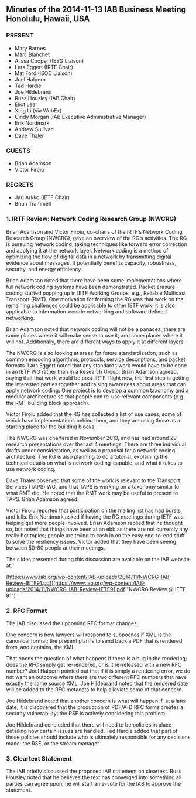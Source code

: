 
Minutes of the 2014-11-13 IAB Business Meeting
Honolulu, Hawaii, USA
--------------------------------------------------------------------


### PRESENT


* Mary Barnes
* Marc Blanchet
* Alissa Cooper (IESG Liaison)
* Lars Eggert (IRTF Chair)
* Mat Ford (ISOC Liaison)
* Joel Halpern
* Ted Hardie
* Joe Hildebrand
* Russ Housley (IAB Chair)
* Eliot Lear
* Xing Li (via WebEx)
* Cindy Morgan (IAB Executive Administrative Manager)
* Erik Nordmark
* Andrew Sullivan
* Dave Thaler


### GUESTS


* Brian Adamson
* Victor Firoiu


### REGRETS


* Jari Arkko (IETF Chair)
* Brian Trammell


### 1. IRTF Review: Network Coding Research Group (NWCRG)


Brian Adamson and Victor Firoiu, co-chairs of the IRTF’s Network Coding Research Group (NWCRG), gave an overview of the RG’s activities. The RG is pursuing network coding, taking techniques like forward error correction and applying it at the network layer. Network coding is a method of optimizing the flow of digital data in a network by transmitting digital evidence about messages. It potentially benefits capacity, robustness, security, and energy efficiency.


Brian Adamson noted that there have been some implementations where full network coding systems have been demonstrated. Packet erasure coding started popping up in IETF Working Groups, e.g., Reliable Multicast Transport (RMT). One motivation for forming the RG was that work on the remaining challenges could be applicable to other IETF work; it is also applicable to information-centric networking and software defined networking.


Brian Adamson noted that network coding will not be a panacea; there are some places where it will make sense to use it, and some places where it will not. Additionally, there are different ways to apply it at different layers.


The NWCRG is also looking at areas for future standardization, such as common encoding algorithms, protocols, service descriptions, and packet formats. Lars Eggert noted that any standards work would have to be done in an IETF WG rather than in a Research Group. Brian Adamson agreed, saying that that work would be post-IRTF. Right now, the first step is getting the interested parties together and raising awareness about areas that can apply network coding. One project is to develop a common taxonomy and a modular architecture so that people can re-use relevant components (e.g., the RMT building block approach).


Victor Firoiu added that the RG has collected a list of use cases, some of which have implementations behind them, and they are using those as a starting place for the building blocks.


The NWCRG was chartered in November 2013, and has had around 29 research presentations over the last 4 meetings. There are three individual drafts under consideration, as well as a proposal for a network coding architecture. The RG is also planning to do a tutorial, explaining the technical details on what is network coding-capable, and what it takes to use network coding.


Dave Thaler observed that some of the work is relevant to the Transport Services (TAPS) WG, and that TAPS is working on a taxonomy similar to what RMT did. He noted that the RMT work may be useful to present to TAPS. Brian Adamson agreed.


Victor Firoiu reported that participation on the mailing list has had bursts and lulls. Erik Nordmark asked if having the RG meetings during IETF was helping get more people involved. Brian Adamson replied that he thought so, but noted that things have been at an ebb as there are not currently any really hot topics; people are trying to cash in on the easy end-to-end stuff to solve the resiliency issues. Victor added that they have been seeing between 50-80 people at their meetings.


The slides presented during this discussion are available on the IAB website at:


[https://www.iab.org/wp-content/IAB-uploads/2014/11/NWCRG-IAB-Review-IETF91.pdf](https://www.iab.org/wp-content/IAB-uploads/2014/11/NWCRG-IAB-Review-IETF91.pdf "NWCRG Review @ IETF 91")


### 2. RFC Format


The IAB discussed the upcoming RFC format changes.


One concern is how lawyers will respond to subpoenas if XML is the canonical format; the present plan is to send back a PDF that is rendered from, and contains, the XML.


That opens the question of what happens if there is a bug in the rendering; does the RFC simply get re-rendered, or is it re-released with a new RFC number? Joel Halpern pointed out that if it is simply a rendering error, we do not want an outcome where there are two different RFC numbers that have exactly the same source XML. Joe Hildebrand noted that the rendered date will be added to the RFC metadata to help alleviate some of that concern.


Joe Hildebrand noted that another concern is what will happen if, at a later date, it is discovered that the production of PDF/A-D RFC forms creates a security vulnerability; the RSE is actively considering this problem.


Joe Hildebrand concluded that there will need to be policies in place detailing how certain issues are handled. Ted Hardie added that part of those policies should include who is ultimately responsible for any decisions made: the RSE, or the stream manager.


### 3. Cleartext Statement


The IAB briefly discussed the proposed IAB statement on cleartext. Russ Housley noted that he believes the text has converged into something all parties can agree upon; he will start an e-vote for the IAB to approve the statement.


